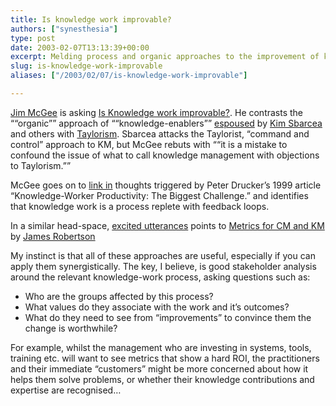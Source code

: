 ```yaml
---
title: Is knowledge work improvable?
authors: ["synesthesia"]
type: post
date: 2003-02-07T13:13:39+00:00
excerpt: Melding process and organic approaches to the improvement of knowledge-creating processes
slug: is-knowledge-work-improvable 
aliases: ["/2003/02/07/is-knowledge-work-improvable"]

---
```

[Jim McGee][1] is asking [Is Knowledge work improvable?][2]. He contrasts the <q cite="https://www.gurustrategic.com/pdf/Knowledge-Net.pdf">&#8220;organic&#8221;</q> approach of <q cite="https://www.gurustrategic.com/pdf/Knowledge-Net.pdf">&#8220;knowledge-enablers&#8221;</q> [espoused][3] by [Kim Sbarcea][4] and others with [Taylorism][5]. Sbarcea attacks the Taylorist, &#8220;command and control&#8221; approach to KM, but McGee rebuts with <q cite="https://www.mcgeesmusings.net/2003/02/06.html#a2955">&#8220;it is a mistake to confound the issue of what to call knowledge management with objections to Taylorism.&#8221;</q>
  
McGee goes on to [link in][6] thoughts triggered by Peter Drucker&#8217;s 1999 article &#8220;Knowledge-Worker Productivity: The Biggest Challenge.&#8221; and identifies that knowledge work is a process replete with feedback loops.

In a similar head-space, [excited utterances][7] points to [Metrics for CM and KM][8] by [James Robertson][9]

My instinct is that all of these approaches are useful, especially if you can apply them synergistically. The key, I believe, is good stakeholder analysis around the relevant knowledge-work process, asking questions such as:

  * Who are the groups affected by this process? 
  * What values do they associate with the work and it&#8217;s outcomes?
  * What do they need to see from &#8220;improvements&#8221; to convince them the change is worthwhile?

For example, whilst the management who are investing in systems, tools, training etc. will want to see metrics that show a hard ROI, the practitioners and their immediate &#8220;customers&#8221; might be more concerned about how it helps them solve problems, or whether their knowledge contributions and expertise are recognised&#8230;

 [1]: https://www.mcgeesmusings.net/index.html
 [2]: https://www.mcgeesmusings.net/2003/02/06.html#a2955 "McGee's Musings"
 [3]: https://www.gurustrategic.com/pdf/Knowledge-Net.pdf
 [4]: https://www.asla.nsw.edu.au/asla2002/sbarceak.htm
 [5]: https://www.fordham.edu/halsall/mod/1911taylor.html
 [6]: https://www.mcgeesmusings.net/2003/02/06.html#a2954
 [7]: https://excitedutterances.blogspot.com/
 [8]: https://www.steptwo.com.au/papers/kmc_metrics/index.html
 [9]: https://steptwo.com.au/about/staff/jamesr/index.html